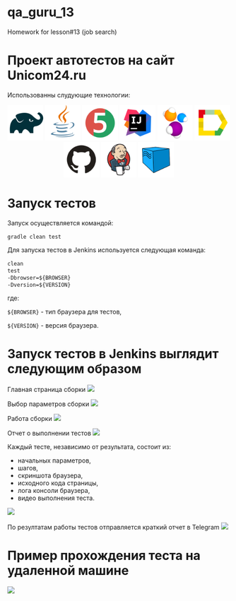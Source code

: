 # qa_guru_13
Homework for lesson#13 (job search)

# Проект автотестов на сайт Unicom24.ru

Использованны слудующие технологии:

<p align="center">
<img width="16%" title="Gradle" src="media/Gradle.svg">
<img width="16%" title="Java" src="media/Java.svg">
<img width="16%" title="JUnit5" src="media/JUnit5.svg">
<img width="16%" title="IntelliJ IDEA" src="media/Intelij_IDEA.svg">
<img width="16%" title="Selenide" src="media/Selenide.svg">
<img width="16%" title="Allure Report" src="media/Allure_Report.svg">
<img width="16%" title="GitHub" src="media/GitHub.svg">
<img width="16%" title="Jenkins" src="media/Jenkins.svg">
<img width="16%" title="Selenoid" src="media/Selenoid.svg">
</p>

# Запуск тестов
Запуск осуществляется командой: 
```
gradle clean test
```
Для запуска тестов в Jenkins используется следующая команда:
```
clean
test
-Dbrowser=${BROWSER}
-Dversion=${VERSION}
```
где:

`${BROWSER}` - тип браузера для тестов, 

`${VERSION}` - версия браузера.

# Запуск тестов в Jenkins выглядит следующим образом
Главная страница сборки
![](/home/sergey/IdeaProjects/qa_guru_13/media/JenkinsJob.svg)

Выбор параметров сборки
![](/home/sergey/IdeaProjects/qa_guru_13/media/JenkinsJobStart.svg)

Работа сборки
![](/home/sergey/IdeaProjects/qa_guru_13/media/JenkinsJobWork.svg)

Отчет о выполнении тестов
![](/home/sergey/IdeaProjects/qa_guru_13/media/AllureReport.svg)

Каждый тесте, независимо от результата, состоит из:
- начальных параметров,
- шагов, 
- скриншота браузера,
- исходного кода страницы,
- лога консоли браузера,
- видео выполнения теста.

![](/home/sergey/IdeaProjects/qa_guru_13/media/AllureReportAll.svg)

По резултатам работы тестов отправляется краткий отчет в Telegram
![](/home/sergey/IdeaProjects/qa_guru_13/media/TelegramBot.svg)

# Пример прохождения теста на удаленной машине
![](/home/sergey/IdeaProjects/qa_guru_13/media/Test.gif)


